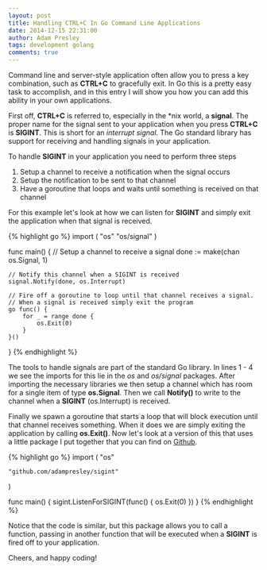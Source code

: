 ```yaml
---
layout: post
title: Handling CTRL+C In Go Command Line Applications
date: 2014-12-15 22:31:00
author: Adam Presley
tags: development golang
comments: true
---
```

Command line and server-style application often allow you to press a key combination, such as **CTRL+C** to gracefully exit. In Go this is a pretty easy task to accomplish, and in this entry I will show you how you can add this ability in your own applications.

<!-- excerpt -->

First off, **CTRL+C** is referred to, especially in the \*nix world, a **signal**. The proper name for the signal sent to your application when you press **CTRL+C** is **SIGINT**. This is short for an *interrupt signal*. The Go standard library has support for receiving and handling signals in your application.

To handle **SIGINT** in your application you need to perform three steps

1. Setup a channel to receive a notification when the signal occurs
2. Setup the notification to be sent to that channel
3. Have a goroutine that loops and waits until something is received on that channel

For this example let's look at how we can listen for **SIGINT** and simply exit the application when that signal is received.

{% highlight go %}
import (
    "os"
    "os/signal"
)

func main() {
    // Setup a channel to receive a signal
    done := make(chan os.Signal, 1)

    // Notify this channel when a SIGINT is received
    signal.Notify(done, os.Interrupt)

    // Fire off a goroutine to loop until that channel receives a signal.
    // When a signal is received simply exit the program
    go func() {
        for _ = range done {
            os.Exit(0)
        }
    }()
}
{% endhighlight %}

The tools to handle signals are part of the standard Go library. In lines 1 - 4 we see the imports for this lie in the *os* and *os/signal* packages. After importing the necessary libraries we then setup a channel which has room for a single item of type **os.Signal**. Then we call **Notify()** to write to the channel when a **SIGINT** (os.Interrupt) is received.

Finally we spawn a goroutine that starts a loop that will block execution until that channel receives something. When it does we are simply exiting the application by calling **os.Exit()**. Now let's look at a version of this that uses a little package I put together that you can find on [Github](https://github.com/adampresley/sigint).

{% highlight go %}
import (
    "os"

    "github.com/adampresley/sigint"
)

func main() {
    sigint.ListenForSIGINT(func() {
        os.Exit(0)
    })
}
{% endhighlight %}

Notice that the code is similar, but this package allows you to call a function, passing in another function that will be executed when a **SIGINT** is fired off to your application.

Cheers, and happy coding!